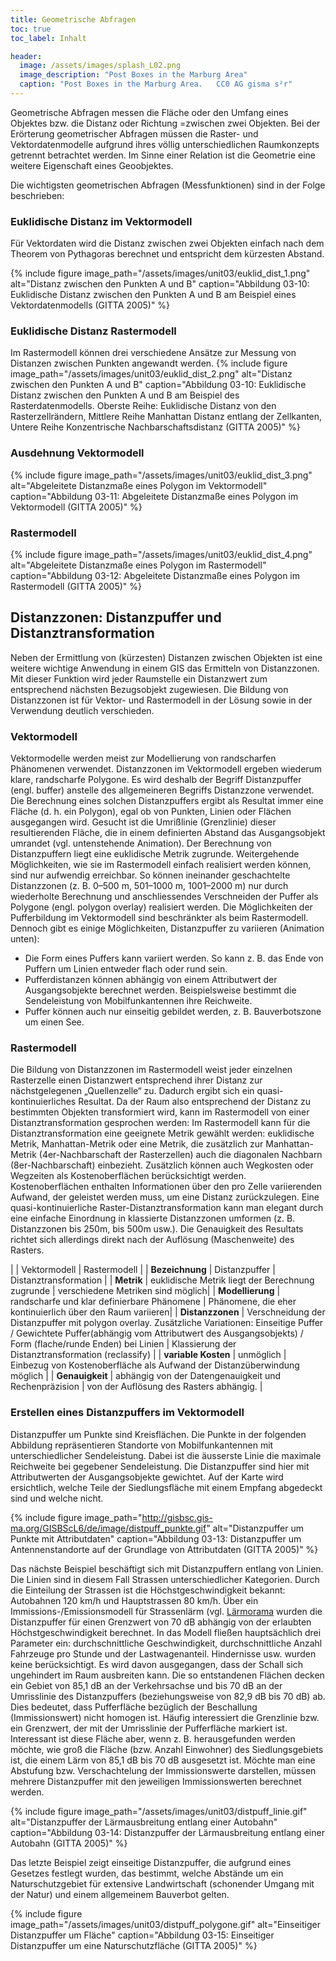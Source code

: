 ```yaml
---
title: Geometrische Abfragen
toc: true
toc_label: Inhalt

header:
  image: /assets/images/splash_L02.png
  image_description: "Post Boxes in the Marburg Area"
  caption: "Post Boxes in the Marburg Area.   CC0 AG gisma s²r"
---
```


	
Geometrische Abfragen messen die Fläche oder den Umfang eines Objektes bzw. die Distanz oder Richtung =zwischen zwei Objekten. Bei der Erörterung geometrischer Abfragen müssen die Raster- und Vektordatenmodelle aufgrund ihres völlig unterschiedlichen Raumkonzepts getrennt betrachtet werden. Im Sinne einer Relation ist die Geometrie eine weitere Eigenschaft eines Geoobjektes.

Die wichtigsten geometrischen Abfragen (Messfunktionen) sind in der Folge beschrieben:

### Euklidische Distanz im Vektormodell

Für Vektordaten wird die Distanz zwischen zwei Objekten einfach nach dem Theorem von Pythagoras berechnet und entspricht dem kürzesten Abstand.


{% include figure image_path="/assets/images/unit03/euklid_dist_1.png" alt="Distanz zwischen den Punkten A und B" caption="Abbildung 03-10: Euklidische Distanz zwischen den Punkten A und B am Beispiel eines Vektordatenmodells (GITTA 2005)" %}



### Euklidische Distanz Rastermodell

Im Rastermodell können drei verschiedene Ansätze zur Messung von Distanzen zwischen Punkten angewandt werden.
{% include figure image_path="/assets/images/unit03/euklid_dist_2.png" alt="Distanz zwischen den Punkten A und B" caption="Abbildung 03-10: Euklidische Distanz zwischen den Punkten A und B am Beispiel des Rasterdatenmodells. Oberste Reihe: Euklidische Distanz von den Rasterzellrändern, Mittlere Reihe Manhattan Distanz entlang der Zellkanten, Untere Reihe Konzentrische Nachbarschaftsdistanz (GITTA 2005)" %}



### Ausdehnung Vektormodell

{% include figure image_path="/assets/images/unit03/euklid_dist_3.png" alt="Abgeleitete Distanzmaße eines Polygon im Vektormodell" caption="Abbildung 03-11: Abgeleitete Distanzmaße eines Polygon im Vektormodell (GITTA 2005)" %}



### Rastermodell

{% include figure image_path="/assets/images/unit03/euklid_dist_4.png" alt="Abgeleitete Distanzmaße eines Polygon im Rastermodell" caption="Abbildung 03-12: Abgeleitete Distanzmaße eines Polygon im Rastermodell (GITTA 2005)" %}


## Distanzzonen: Distanzpuffer und Distanztransformation

Neben der Ermittlung von (kürzesten) Distanzen zwischen Objekten ist eine weitere wichtige Anwendung in einem GIS das Ermitteln von Distanzzonen. Mit dieser Funktion wird jeder Raumstelle ein Distanzwert zum entsprechend nächsten Bezugsobjekt zugewiesen. Die Bildung von Distanzzonen ist für Vektor- und Rastermodell in der Lösung sowie in der Verwendung deutlich verschieden.

### Vektormodell

Vektormodelle werden meist zur Modellierung von randscharfen Phänomenen verwendet. Distanzzonen im Vektormodell ergeben wiederum klare, randscharfe Polygone. Es wird deshalb der Begriff Distanzpuffer (engl. buffer) anstelle des allgemeineren Begriffs Distanzzone verwendet. Die Berechnung eines solchen Distanzpuffers ergibt als Resultat immer eine Fläche (d. h. ein Polygon), egal ob von Punkten, Linien oder Flächen ausgegangen wird. Gesucht ist die Umrißlinie (Grenzlinie) dieser resultierenden Fläche, die in einem definierten Abstand das Ausgangsobjekt umrandet (vgl. untenstehende Animation). Der Berechnung von Distanzpuffern liegt eine euklidische Metrik zugrunde. Weitergehende Möglichkeiten, wie sie im Rastermodell einfach realisiert werden können, sind nur aufwendig erreichbar. So können ineinander geschachtelte Distanzzonen (z. B. 0–500 m, 501–1000 m, 1001–2000 m) nur durch wiederholte Berechnung und anschliessendes Verschneiden der Puffer als Polygone (engl. polygon overlay) realisiert werden. Die Möglichkeiten der Pufferbildung im Vektormodell sind beschränkter als beim Rastermodell. Dennoch gibt es einige Möglichkeiten, Distanzpuffer zu variieren (Animation unten):

  * Die Form eines Puffers kann variiert werden. So kann z. B. das Ende von Puffern um Linien entweder flach oder rund sein.
  * Pufferdistanzen können abhängig von einem Attributwert der Ausgangsobjekte berechnet werden. Beispielsweise bestimmt die Sendeleistung von Mobilfunkantennen ihre Reichweite.
  * Puffer können auch nur einseitig gebildet werden, z. B. Bauverbotszone um einen See.

### Rastermodell

Die Bildung von Distanzzonen im Rastermodell weist jeder einzelnen Rasterzelle einen Distanzwert entsprechend ihrer Distanz zur nächstgelegenen „Quellenzelle“ zu. Dadurch ergibt sich ein quasi-kontinuierliches Resultat. Da der Raum also entsprechend der Distanz zu bestimmten Objekten transformiert wird, kann im Rastermodell von einer Distanztransformation gesprochen werden: Im Rastermodell kann für die Distanztransformation eine geeignete Metrik gewählt werden: euklidische Metrik, Manhattan-Metrik oder eine Metrik, die zusätzlich zur Manhattan-Metrik (4er-Nachbarschaft der Rasterzellen) auch die diagonalen Nachbarn (8er-Nachbarschaft) einbezieht. Zusätzlich können auch Wegkosten oder Wegzeiten als Kostenoberflächen berücksichtigt werden. Kostenoberflächen enthalten Informationen über den pro Zelle variierenden Aufwand, der geleistet werden muss, um eine Distanz zurückzulegen. Eine quasi-kontinuierliche Raster-Distanztransformation kann man elegant durch eine einfache Einordnung in klassierte Distanzzonen umformen (z. B. Distanzzonen bis 250m, bis 500m usw.). Die Genauigkeit des Resultats richtet sich allerdings direkt nach der Auflösung (Maschenweite) des Rasters.

| | Vektormodell | Rastermodell |
| **Bezeichnung** | Distanzpuffer | Distanztransformation |
| **Metrik** | euklidische Metrik liegt der Berechnung zugrunde | verschiedene Metriken sind möglich|
| **Modellierung** | randscharfe und klar definierbare Phänomene | Phänomene, die eher kontinuierlich über den Raum variieren|
| **Distanzzonen** | Verschneidung der Distanzpuffer mit polygon overlay. Zusätzliche Variationen: Einseitige Puffer / Gewichtete Puffer(abhängig vom Attributwert des Ausgangsobjekts) / Form (flache/runde Enden) bei Linien | Klassierung der Distanztransformation (reclassify) |
| **variable Kosten** | unmöglich | Einbezug von Kostenoberfläche als Aufwand der Distanzüberwindung möglich |
| **Genauigkeit** | abhängig von der Datengenauigkeit und Rechenpräzision | von der Auflösung des Rasters abhängig. |

### Erstellen eines Distanzpuffers im Vektormodell

Distanzpuffer um Punkte sind Kreisflächen. Die Punkte in der folgenden Abbildung repräsentieren Standorte von Mobilfunkantennen mit unterschiedlicher Sendeleistung. Dabei ist die äusserste Linie die maximale Reichweite bei gegebener Sendeleistung. Die Distanzpuffer sind hier mit Attributwerten der Ausgangsobjekte gewichtet. Auf der Karte wird ersichtlich, welche Teile der Siedlungsfläche mit einem Empfang abgedeckt sind und welche nicht.

{% include figure image_path="http://gisbsc.gis-ma.org/GISBScL6/de/image/distpuff_punkte.gif" alt="Distanzpuffer um Punkte mit Attributdaten" caption="Abbildung 03-13: Distanzpuffer um Antennenstandorte auf der Grundlage von Attributdaten (GITTA 2005)" %}


Das nächste Beispiel beschäftigt sich mit Distanzpuffern entlang von Linien. Die Linien sind in diesem Fall Strassen unterschiedlicher Kategorien. Durch die Einteilung der Strassen ist die Höchstgeschwindigkeit bekannt: Autobahnen 120 km/h und Hauptstrassen 80 km/h. Über ein Immissions-/Emissionsmodell für Strassenlärm (vgl. [Lärmorama](http://www.laermorama.ch/) wurden die Distanzpuffer für einen Grenzwert von 70 dB abhängig von der erlaubten Höchstgeschwindigkeit berechnet. In das Modell fließen hauptsächlich drei Parameter ein: durchschnittliche Geschwindigkeit, durchschnittliche Anzahl Fahrzeuge pro Stunde und der Lastwagenanteil. Hindernisse usw. wurden keine berücksichtigt. Es wird davon ausgegangen, dass der Schall sich ungehindert im Raum ausbreiten kann. Die so entstandenen Flächen decken ein Gebiet von 85,1 dB an der Verkehrsachse und bis 70 dB an der Umrisslinie des Distanzpuffers (beziehungsweise von 82,9 dB bis 70 dB) ab. Dies bedeutet, dass Pufferfläche bezüglich der Beschallung (Immissionswert) nicht homogen ist. Häufig interessiert die Grenzlinie bzw. ein Grenzwert, der mit der Umrisslinie der Pufferfläche markiert ist. Interessant ist diese Fläche aber, wenn z. B. herausgefunden werden möchte, wie groß die Fläche (bzw. Anzahl Einwohner) des Siedlungsgebiets ist, die einem Lärm von 85,1 dB bis 70 dB ausgesetzt ist. Möchte man eine Abstufung bzw. Verschachtelung der Immissionswerte darstellen, müssen mehrere Distanzpuffer mit den jeweiligen Immissionswerten berechnet werden. 

{% include figure image_path="/assets/images/unit03/distpuff_linie.gif" alt="Distanzpuffer der Lärmausbreitung entlang einer Autobahn" caption="Abbildung 03-14: Distanzpuffer der Lärmausbreitung entlang einer Autobahn (GITTA 2005)" %}

Das letzte Beispiel zeigt einseitige Distanzpuffer, die aufgrund eines Gesetzes festlegt wurden, das bestimmt, welche Abstände um ein Naturschutzgebiet für extensive Landwirtschaft (schonender Umgang mit der Natur) und einem allgemeinem Bauverbot gelten.

{% include figure image_path="/assets/images/unit03/distpuff_polygone.gif" alt="Einseitiger Distanzpuffer um Fläche" caption="Abbildung 03-15: Einseitiger Distanzpuffer um eine Naturschutzfläche (GITTA 2005)" %}




